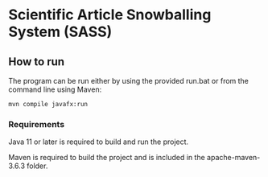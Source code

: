 # Scientific Article Snowballing System (SASS)

## How to run
The program can be run either by using the provided run.bat or from the command line using Maven:
```
mvn compile javafx:run
```
### Requirements
Java 11 or later is required to build and run the project.

Maven is required to build the project and is included in the apache-maven-3.6.3 folder.
